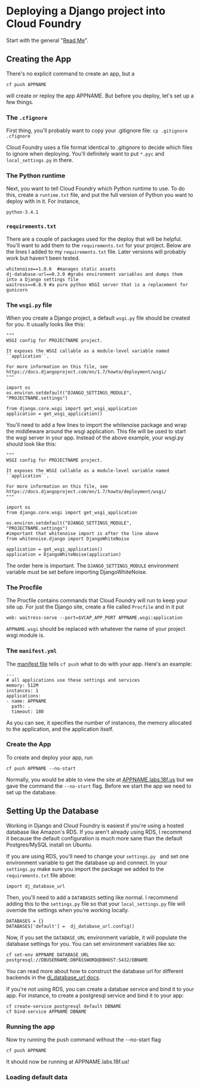 # Deploying a Django project into Cloud Foundry

Start with the general "[Read Me](README.md)".

## Creating the App
There's no explicit command to create an app, but a
```
cf push APPNAME
```
will create or reploy the app APPNAME. But before you deploy, let's set up a few things.

### The `.cfignore`
First thing, you'll probably want to copy your .gitignore file:
```cp .gitignore .cfignore```

Cloud Foundry uses a file format identical to .gitignore to decide which files to ignore when deploying. You'll definitely want to put `*.pyc` and `local_settings.py` in there.

### The Python runtime
Next, you want to tell Cloud Foundry which Python runtime to use. To do this, create a `runtime.txt` file, and put the full version of Python you want to deploy with in it. For instance,
```
python-3.4.1
```

### `requirements.txt`
There are a couple of packages used for the deploy that will be helpful. You'll want to add them to the `requirements.txt` for your project. Below are the lines I added to my `requirements.txt` file. Later versions will probably work but haven't been tested.

```
whitenoise==1.0.6  #manages static assets
dj-database-url==0.3.0 #grabs environment variables and dumps them into a Django settings file
waitress==0.8.9 #a pure python WSGI server that is a replacement for gunicorn
```

### The `wsgi.py` file
When you create a Django project, a default `wsgi.py` file should be created for you. It usually looks like this:
```
"""
WSGI config for PROJECTNAME project.

It exposes the WSGI callable as a module-level variable named ``application``.

For more information on this file, see
https://docs.djangoproject.com/en/1.7/howto/deployment/wsgi/
"""

import os
os.environ.setdefault("DJANGO_SETTINGS_MODULE", "PROJECTNAME.settings")

from django.core.wsgi import get_wsgi_application
application = get_wsgi_application()
```

You'll need to add a few lines to import the whitenoise package and wrap the middleware around the wsgi application. This file will be used to start the wsgi server in your app. Instead of the above example, your wsgi.py should look like this:
```
"""
WSGI config for PROJECTNAME project.

It exposes the WSGI callable as a module-level variable named ``application``.

For more information on this file, see
https://docs.djangoproject.com/en/1.7/howto/deployment/wsgi/
"""

import os
from django.core.wsgi import get_wsgi_application

os.environ.setdefault("DJANGO_SETTINGS_MODULE", "PROJECTNAME.settings")
#important that whitenoise import is after the line above
from whitenoise.django import DjangoWhiteNoise

application = get_wsgi_application()
application = DjangoWhiteNoise(application)
```

The order here is important. The `DJANGO_SETTINGS_MODULE` environment variable must be set before importing DjangoWhiteNoise.

### The Procfile
The Procfile contains commands that Cloud Foundry will run to keep your site up. For just the Django site, create a file called `Procfile` and in it put
```
web: waitress-serve --port=$VCAP_APP_PORT APPNAME.wsgi:application
```
`APPNAME.wsgi` should be replaced with whatever the name of your project wsgi module is.

### The `manifest.yml`
The [manifest file](http://docs.cloudfoundry.org/devguide/deploy-apps/manifest.html) tells `cf push` what to do with your app. Here's an example:
```
---
# all applications use these settings and services
memory: 512M
instances: 1
applications:
- name: APPNAME
  path: .
  timeout: 180
```

As you can see, it specifies the number of instances, the memory allocated to the application, and the application itself.

### Create the App
To create and deploy your app, run
```
cf push APPNAME --no-start
```
Normally, you would be able to view the site at [APPNAME.labs.18f.us](APPNAME.labs.18f.us) but we gave the command the `--no-start` flag. Before we start the app we need to set up the database.

## Setting Up the Database
Working in Django and Cloud Foundry is easiest if you're using a hosted database like Amazon's RDS. If you aren't already using RDS, I recommend it because the default configuration is much more sane than the default Postgres/MySQL install on Ubuntu.

If you are using RDS, you'll need to change your `settings.py ` and set one environment variable to get the database up and connect. In your `settings.py` make sure you import the package we added to the `requirements.txt` file above:
```
import dj_database_url
```

Then, you'll need to add a `DATABASES` setting like normal. I recommend adding this to the `settings.py` file so that your `local_settings.py` file will override the settings when you're working locally.
```
DATABASES = {}
DATABASES['default'] =  dj_database_url.config()
```

Now, if you set the `DATABASE_URL` environment variable, it will populate the database settings for you. You can set environment variables like so:
```
cf set-env APPNAME DATABASE_URL postgresql://DBUSERNAME:DBPASSWORD@DBHOST:5432/DBNAME
```
You can read more about how to construct the database url for different backends in the [dj_database_url docs](https://github.com/kennethreitz/dj-database-url#url-schema).

If you're not using RDS, you can create a databae service and bind it to your app. For instance, to create a postgresql service and bind it to your app:
```
cf create-service postgresql default DBNAME
cf bind-service APPNAME DBNAME
```

### Running the app
Now try running the push command without the --no-start flag
```
cf push APPNAME
```

It should now be running at APPNAME.labs.18f.us!

### Loading default data
